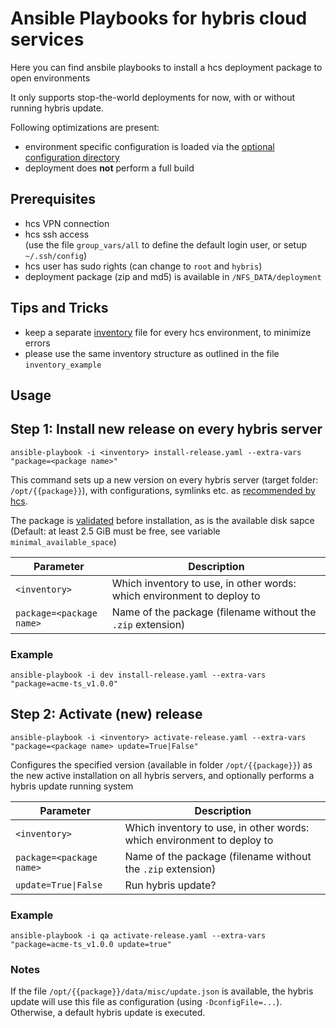 # Ansible Playbooks for hybris cloud services

Here you can find ansbile playbooks to install a hcs deployment package to open environments

It only supports stop-the-world deployments for now, with or without running hybris update.

Following optimizations are present:

- environment specific configuration is loaded via the [optional configuration directory](https://help.hybris.com/6.6.0/hcd/8beb75da86691014a0229cf991cb67e4.html)
- deployment does **not** perform a full build


## Prerequisites

- hcs VPN connection
- hcs ssh access\
  (use the file  `group_vars/all` to define the default login user, or setup `~/.ssh/config`)
- hcs user has sudo rights (can change to `root` and `hybris`)
- deployment package (zip and md5) is available in `/NFS_DATA/deployment`

## Tips and Tricks

- keep a separate [inventory](http://docs.ansible.com/ansible/latest/intro_inventory.html) file for every hcs environment, to minimize errors
- please use the same inventory structure as outlined in the file `inventory_example`

## Usage

## Step 1: Install new release on every hybris server

```
ansible-playbook -i <inventory> install-release.yaml --extra-vars "package=<package name>"
```

This command sets up a new version on every hybris server (target folder: `/opt/{{package}}`),
with configurations, symlinks etc. as [recommended by hcs](https://help.hybris.com/6.6.0/hcd/9857451294254ae1a5ffcdcc8fd63b7d.html).

The package is [validated](https://help.hybris.com/6.6.0/hcd/89922e5cdfeb41d99725f2901233296e.html) before installation, as is the available disk sapce
(Default: at least 2.5 GiB must be free, see variable `minimal_available_space`)

|Parameter|Description|
|---|---|
|`<inventory>`|Which inventory to use, in other words: which environment to deploy to|
|`package=<package name>`|Name of the package (filename without the `.zip` extension)|


### Example

```
ansible-playbook -i dev install-release.yaml --extra-vars "package=acme-ts_v1.0.0"
```

## Step 2: Activate (new) release

```
ansible-playbook -i <inventory> activate-release.yaml --extra-vars "package=<package name> update=True|False"
```

Configures the specified version (available in folder `/opt/{{package}}`) as the new
active installation on all hybris servers, and optionally performs a hybris update running system

|Parameter|Description|
|---|---|
|`<inventory>`|Which inventory to use, in other words: which environment to deploy to|
|`package=<package name>`|Name of the package (filename without the `.zip` extension)|
|`update=True\|False`|Run hybris update?|

### Example

```
ansible-playbook -i qa activate-release.yaml --extra-vars "package=acme-ts_v1.0.0 update=true"
```

### Notes

If the file `/opt/{{package}}/data/misc/update.json` is available, the hybris update will
use this file as configuration (using `-DconfigFile=...`).
Otherwise, a default hybris update is executed.
